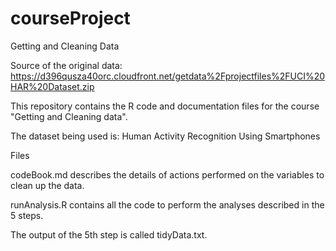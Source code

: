 # courseProject
Getting and Cleaning Data

Source of the original data: https://d396qusza40orc.cloudfront.net/getdata%2Fprojectfiles%2FUCI%20HAR%20Dataset.zip

This repository contains the R code and documentation files for the course "Getting and Cleaning data".

The dataset being used is: Human Activity Recognition Using Smartphones

Files

codeBook.md describes the details of actions performed on the variables to clean up the data.

runAnalysis.R contains all the code to perform the analyses described in the 5 steps. 

The output of the 5th step is called tidyData.txt.
